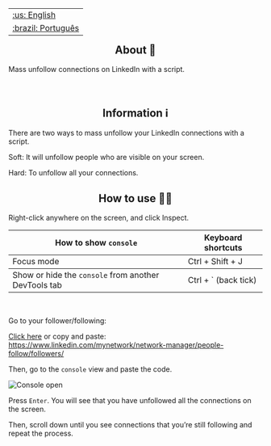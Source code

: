<table align="right">
 <tr><td><a href="https://github.com/isyuricunha/linkedin-mass-unfollow/blob/main/readme.md">:us: English</a></td></tr>
 <tr><td><a href="https://github.com/isyuricunha/linkedin-mass-unfollow/blob/main/readme-pt-br.md">:brazil: Português</a></td></tr>
</table>

### <h2 align="center"> About 📄 </h2>

Mass unfollow connections on LinkedIn with a script.<br><br><br>

### <h2 align="center"> Information ℹ </h2>

There are two ways to mass unfollow your LinkedIn connections with a script.

Soft: It will unfollow people who are visible on your screen.

Hard: To unfollow all your connections.

### <h2 align="center"> How to use 👨‍💻 </h2>

Right-click anywhere on the screen, and click Inspect.

<table>
<thead>
<tr>
<th>How to show <code>console</code></th>
<th>Keyboard shortcuts</th>
</tr>
</thead>
<tbody>
<tr>
<td>Focus mode</td>
<td>Ctrl + Shift + J</td>
</tr>
</tbody>
<tbody>
<tr>
<td>Show or hide the <code>console</code> from another DevTools tab	</td>
<td>Ctrl + ` (back tick)</td>
</tr>
</tbody>
</table>
<br>

Go to your follower/following:

[Click here](https://www.linkedin.com/mynetwork/network-manager/people-follow/followers/) or copy and paste: https://www.linkedin.com/mynetwork/network-manager/people-follow/followers/

Then, go to the <code>console</code> view and paste the code.

![Console open](https://balsamiq.com/assets/support/faqs/chrome_dev_02.png)<br>

Press <code>Enter</code>. You will see that you have unfollowed all the connections on the screen.

Then, scroll down until you see connections that you’re still following and repeat the process.
